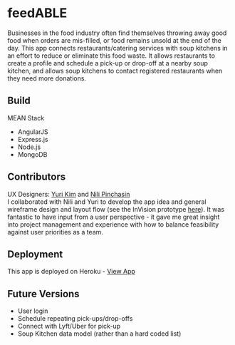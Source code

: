 # feedABLE
Businesses in the food industry often find themselves throwing away good food when orders are mis-filled, or food remains unsold at the end of the day. This app connects restaurants/catering services with soup kitchens in an effort to reduce or eliminate this food waste. It allows restaurants to create a profile and schedule a pick-up or drop-off at a nearby soup kitchen, and allows soup kitchens to contact registered restaurants when they need more donations.

## Build
MEAN Stack
- AngularJS
- Express.js
- Node.js
- MongoDB

## Contributors
UX Designers: [Yuri Kim](https://www.linkedin.com/in/yurik1m) and [Nili Pinchasin](https://www.linkedin.com/in/neeleebp?authType=NAME_SEARCH&authToken=1-8W&locale=en_US&trk=tyah&trkInfo=clickedVertical%3Amynetwork%2CclickedEntityId%3A121971366%2CauthType%3ANAME_SEARCH%2Cidx%3A1-1-1%2CtarId%3A1484683246761%2Ctas%3Anili)  
I collaborated with Nili and Yuri to develop the app idea and general wireframe design and layout flow (see the InVision prototype [here](https://projects.invisionapp.com/share/C5A0Q7JNQ#/screens/214277544)). It was fantastic to have input from a user perspective - it gave me great insight into project management and experience with how to balance feasibility against user priorities as a team.

## Deployment
This app is deployed on Heroku - [View App](https://feedable.herokuapp.com)

## Future Versions
- User login
- Schedule repeating pick-ups/drop-offs
- Connect with Lyft/Uber for pick-up
- Soup Kitchen data model (rather than a hard coded list)
